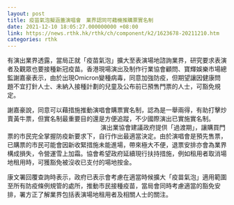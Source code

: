 ```yaml
---
layout: post
title: 疫苗氣泡擬涵蓋演唱會　業界認同可藉機推購票實名制
date: 2021-12-10 18:05:27.000000000 +08:00
link: https://news.rthk.hk/rthk/ch/component/k2/1623678-20211210.htm
categories: rthk
---
```


有演出業界透露，當局正就「疫苗氣泡」擴大至表演場地諮詢業界，研究要求表演者及觀眾也要接種新冠疫苗。香港現場演出及制作行業協會顧問、寶輝娛樂市場總監謝嘉豪表示，由於出現Omicron變種病毒，同意加強防疫，但期望讓因健康問題不宜打針人士、未納入接種計劃的兒童及公布前已預售門票的人士，可豁免規定。

謝嘉豪說，同意可以藉措施推動演唱會購票實名制，認為是一舉兩得，有助打擊炒賣黃牛票，但實名制最重要目的還是方便追蹤，不少國際演出已實施實名制。
　　　　　　　　　　　　　　　
演出業協會建議政府提供「過渡期」，讓購買門票的市民完全掌握防疫新要求下，自行作出最適當決定。由於演唱會是預先售票，已購票的市民可能會因新收緊措施未能進場，帶來極大不便，退票安排亦會為業界構成損失，令營運雪上加霜。協會希望政府延續現行扶持措施，例如租用者取消場地租用時，可獲豁免被沒收已支付的場地按金。

康文署回覆查詢時表示，政府已表示會考慮在適當時候擴大「疫苗氣泡」適用範圍至所有防疫條例規管的處所，推動市民接種疫苗，當局會同時考慮適當的豁免安排，署方正了解業界包括表演場地租用者及相關人士的關注。
